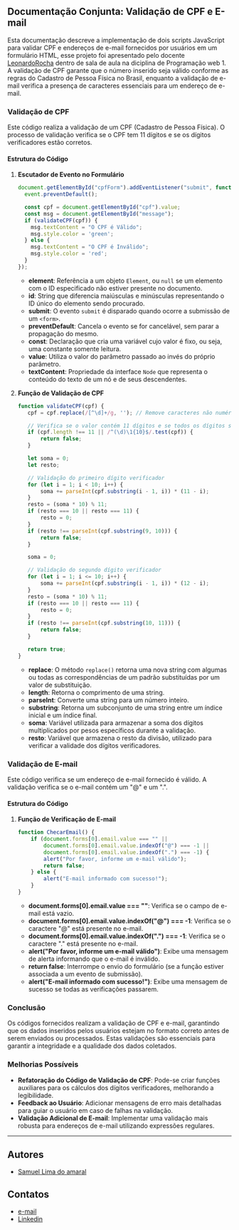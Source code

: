## Documentação Conjunta: Validação de CPF e E-mail

Esta documentação descreve a implementação de dois scripts JavaScript para validar CPF e endereços de e-mail fornecidos por usuários em um formulário HTML, esse projeto foi apresentado pelo docente [LeonardoRocha](https://github.com/LeonardoRochaMarista/LeonardoRochaMarista) dentro de sala de aula na diciplina de Programação web 1. A validação de CPF garante que o número inserido seja válido conforme as regras do Cadastro de Pessoa Física no Brasil, enquanto a validação de e-mail verifica a presença de caracteres essenciais para um endereço de e-mail.

### Validação de CPF

Este código realiza a validação de um CPF (Cadastro de Pessoa Física). O processo de validação verifica se o CPF tem 11 dígitos e se os dígitos verificadores estão corretos.

#### Estrutura do Código

1. **Escutador de Evento no Formulário**
   ```javascript
   document.getElementById("cpfForm").addEventListener("submit", function (event) {
     event.preventDefault();

     const cpf = document.getElementById("cpf").value;
     const msg = document.getElementById("message");
     if (validateCPF(cpf)) {
       msg.textContent = "O CPF é Válido";
       msg.style.color = 'green';
     } else {
       msg.textContent = "O CPF é Inválido";
       msg.style.color = 'red';
     }
   });
   ```

   - **element**: Referência a um objeto `Element`, ou `null` se um elemento com o ID especificado não estiver presente no documento.
   - **id**: String que diferencia maiúsculas e minúsculas representando o ID único do elemento sendo procurado.
   - **submit**: O evento `submit` é disparado quando ocorre a submissão de um `<form>`.
   - **preventDefault**: Cancela o evento se for cancelável, sem parar a propagação do mesmo.
   - **const**: Declaração que cria uma variável cujo valor é fixo, ou seja, uma constante somente leitura.
   - **value**: Utiliza o valor do parâmetro passado ao invés do próprio parâmetro.
   - **textContent**: Propriedade da interface `Node` que representa o conteúdo do texto de um nó e de seus descendentes.

2. **Função de Validação de CPF**
   ```javascript
   function validateCPF(cpf) {
      cpf = cpf.replace(/[^\d]+/g, ''); // Remove caracteres não numéricos

      // Verifica se o valor contém 11 dígitos e se todos os dígitos são iguais
      if (cpf.length !== 11 || /^(\d)\1{10}$/.test(cpf)) {
          return false;
      }

      let soma = 0;
      let resto;

      // Validação do primeiro dígito verificador
      for (let i = 1; i < 10; i++) {
          soma += parseInt(cpf.substring(i - 1, i)) * (11 - i);
      }
      resto = (soma * 10) % 11;
      if (resto === 10 || resto === 11) {
          resto = 0;
      }
      if (resto !== parseInt(cpf.substring(9, 10))) {
          return false;
      }

      soma = 0;

      // Validação do segundo dígito verificador
      for (let i = 1; i <= 10; i++) {
          soma += parseInt(cpf.substring(i - 1, i)) * (12 - i);
      }
      resto = (soma * 10) % 11;
      if (resto === 10 || resto === 11) {
          resto = 0;
      }
      if (resto !== parseInt(cpf.substring(10, 11))) {
          return false;
      }

      return true;
   }
   ```

   - **replace**: O método `replace()` retorna uma nova string com algumas ou todas as correspondências de um padrão substituídas por um valor de substituição.
   - **length**: Retorna o comprimento de uma string.
   - **parseInt**: Converte uma string para um número inteiro.
   - **substring**: Retorna um subconjunto de uma string entre um índice inicial e um índice final.
   - **soma**: Variável utilizada para armazenar a soma dos dígitos multiplicados por pesos específicos durante a validação.
   - **resto**: Variável que armazena o resto da divisão, utilizado para verificar a validade dos dígitos verificadores.

### Validação de E-mail

Este código verifica se um endereço de e-mail fornecido é válido. A validação verifica se o e-mail contém um "@" e um ".".

#### Estrutura do Código

1. **Função de Verificação de E-mail**
   ```javascript
   function ChecarEmail() {
       if (document.forms[0].email.value === "" ||
           document.forms[0].email.value.indexOf("@") === -1 ||
           document.forms[0].email.value.indexOf(".") === -1) {
           alert("Por favor, informe um e-mail válido");
           return false;
       } else {
           alert("E-mail informado com sucesso!");
       }
   }
   ```

   - **document.forms[0].email.value === ""**: Verifica se o campo de e-mail está vazio.
   - **document.forms[0].email.value.indexOf("@") === -1**: Verifica se o caractere "@" está presente no e-mail.
   - **document.forms[0].email.value.indexOf(".") === -1**: Verifica se o caractere "." está presente no e-mail.
   - **alert("Por favor, informe um e-mail válido")**: Exibe uma mensagem de alerta informando que o e-mail é inválido.
   - **return false**: Interrompe o envio do formulário (se a função estiver associada a um evento de submissão).
   - **alert("E-mail informado com sucesso!")**: Exibe uma mensagem de sucesso se todas as verificações passarem.

### Conclusão

Os códigos fornecidos realizam a validação de CPF e e-mail, garantindo que os dados inseridos pelos usuários estejam no formato correto antes de serem enviados ou processados. Estas validações são essenciais para garantir a integridade e a qualidade dos dados coletados.

### Melhorias Possíveis

- **Refatoração do Código de Validação de CPF**: Pode-se criar funções auxiliares para os cálculos dos dígitos verificadores, melhorando a legibilidade.
- **Feedback ao Usuário**: Adicionar mensagens de erro mais detalhadas para guiar o usuário em caso de falhas na validação.
- **Validação Adicional de E-mail**: Implementar uma validação mais robusta para endereços de e-mail utilizando expressões regulares.

---

## Autores

- [Samuel Lima do amaral](https://github.com/salgadoles)

## Contatos

 - [e-mail](@samuellimadoamaral.prof@gmail.com)
 - [Linkedin](https://www.linkedin.com/in/samuel-lima-do-amaral-713542297/)
